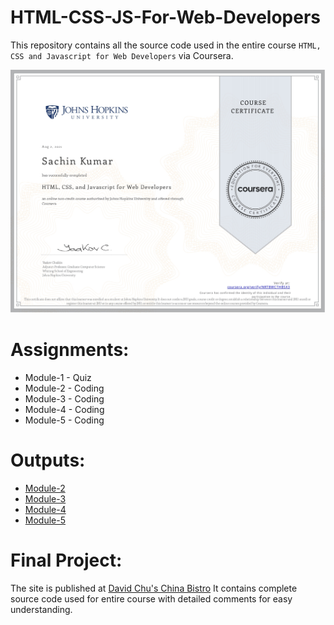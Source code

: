 # HTML-CSS-JS-For-Web-Developers
This repository contains all the source code used in the entire course `HTML, CSS and Javascript for Web Developers` via Coursera.

![alt text](https://github.com/Sachin10-05/HTML-CSS-JS-For-Web-Developers/blob/main/completion%20certificate.jpg)

# Assignments:
* Module-1 - Quiz
* Module-2 - Coding
* Module-3 - Coding
* Module-4 - Coding
* Module-5 - Coding

# Outputs:
* [Module-2](http://htmlpreview.github.io/?https://github.com/Sachin10-05/HTML-CSS-and-JS-For-Web-Developers/blob/main/Module-2/index.html)
* [Module-3](http://htmlpreview.github.io/?https://github.com/Sachin10-05/HTML-CSS-and-JS-For-Web-Developers/blob/main/Module-3/index.html)
* [Module-4](http://htmlpreview.github.io/?https://github.com/Sachin10-05/HTML-CSS-and-JS-For-Web-Developers/blob/main/Module-4/index.html)
* [Module-5](http://htmlpreview.github.io/?https://github.com/Sachin10-05/HTML-CSS-and-JS-For-Web-Developers/blob/main/Module-5/index.html)

# Final Project:
The site is published at [David Chu's China Bistro](https://github.com/Sachin10-05/David-Chu-s-China-Bistro)
It contains complete source code used for entire course with detailed comments for easy understanding.
